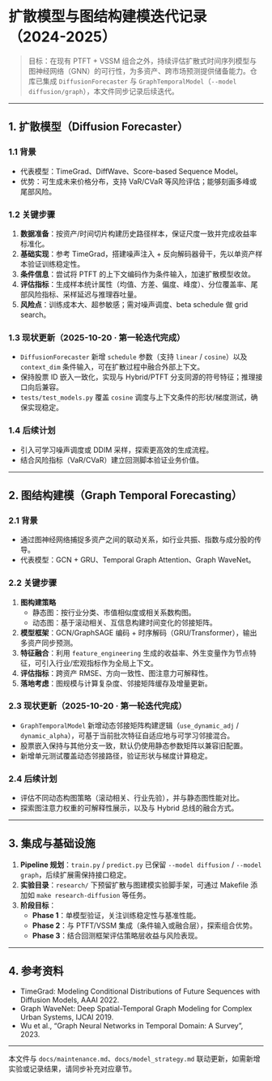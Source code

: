 # 扩散模型与图结构建模迭代记录（2024-2025）

> 目标：在现有 PTFT + VSSM 组合之外，持续评估扩散式时间序列模型与图神经网络（GNN）的可行性，为多资产、跨市场预测提供储备能力。仓库已集成 `DiffusionForecaster` 与 `GraphTemporalModel`（`--model diffusion/graph`），本文件同步记录后续迭代。

---

## 1. 扩散模型（Diffusion Forecaster）

### 1.1 背景
- 代表模型：TimeGrad、DiffWave、Score-based Sequence Model。
- 优势：可生成未来价格分布，支持 VaR/CVaR 等风险评估；能够刻画多峰或尾部风险。

### 1.2 关键步骤
1. **数据准备**：按资产/时间切片构建历史路径样本，保证尺度一致并完成收益率标准化。
2. **基础实现**：参考 TimeGrad，搭建噪声注入 + 反向解码器骨干，先以单资产样本验证训练稳定性。
3. **条件信息**：尝试将 PTFT 的上下文编码作为条件输入，加速扩散模型收敛。
4. **评估指标**：生成样本统计属性（均值、方差、偏度、峰度）、分位覆盖率、尾部风险指标、采样延迟与推理吞吐量。
5. **风险点**：训练成本大、超参敏感；需对噪声调度、beta schedule 做 grid search。

### 1.3 现状更新（2025-10-20 · 第一轮迭代完成）
- `DiffusionForecaster` 新增 `schedule` 参数（支持 `linear` / `cosine`）以及 `context_dim` 条件输入，可在扩散过程中融合外部上下文。
- 保持股票 ID 嵌入一致化，实现与 Hybrid/PTFT 分支同源的符号特征；推理接口向后兼容。
- `tests/test_models.py` 覆盖 `cosine` 调度与上下文条件的形状/梯度测试，确保实现稳定。

### 1.4 后续计划
- 引入可学习噪声调度或 DDIM 采样，探索更高效的生成流程。
- 结合风险指标（VaR/CVaR）建立回测脚本验证业务价值。

---

## 2. 图结构建模（Graph Temporal Forecasting）

### 2.1 背景
- 通过图神经网络捕捉多资产之间的联动关系，如行业共振、指数与成分股的传导。
- 代表模型：GCN + GRU、Temporal Graph Attention、Graph WaveNet。

### 2.2 关键步骤
1. **图构建策略**  
   - 静态图：按行业分类、市值相似度或相关系数构图。  
   - 动态图：基于滚动相关、互信息构建时间变化的邻接矩阵。
2. **模型框架**：GCN/GraphSAGE 编码 + 时序解码（GRU/Transformer），输出多资产同步预测。
3. **特征融合**：利用 `feature_engineering` 生成的收益率、外生变量作为节点特征，可引入行业/宏观指标作为全局上下文。
4. **评估指标**：跨资产 RMSE、方向一致性、图注意力可解释性。
5. **落地考虑**：图规模与计算复杂度、邻接矩阵缓存及增量更新。

### 2.3 现状更新（2025-10-20 · 第一轮迭代完成）
- `GraphTemporalModel` 新增动态邻接矩阵构建逻辑（`use_dynamic_adj` / `dynamic_alpha`），可基于当前批次特征自适应地与可学习邻接混合。
- 股票嵌入保持与其他分支一致，默认仍使用静态参数矩阵以兼容旧配置。
- 新增单元测试覆盖动态邻接路径，验证形状与梯度计算稳定。

### 2.4 后续计划
- 评估不同动态构图策略（滚动相关、行业先验），并与静态图性能对比。
- 探索图注意力权重的可解释性展示，以及与 Hybrid 总线的融合方式。

---

## 3. 集成与基础设施
1. **Pipeline 规划**：`train.py` / `predict.py` 已保留 `--model diffusion` / `--model graph`，后续扩展需保持接口稳定。
2. **实验目录**：`research/` 下预留扩散与图建模实验脚手架，可通过 Makefile 添加如 `make research-diffusion` 等任务。
3. **阶段目标**：  
   - **Phase 1**：单模型验证，关注训练稳定性与基准性能。  
   - **Phase 2**：与 PTFT/VSSM 集成（条件输入或融合层），探索组合优势。  
   - **Phase 3**：结合回测框架评估策略层收益与风险表现。

---

## 4. 参考资料
- TimeGrad: Modeling Conditional Distributions of Future Sequences with Diffusion Models, AAAI 2022.
- Graph WaveNet: Deep Spatial-Temporal Graph Modeling for Complex Urban Systems, IJCAI 2019.
- Wu et al., “Graph Neural Networks in Temporal Domain: A Survey”, 2023.

---
本文件与 `docs/maintenance.md`、`docs/model_strategy.md` 联动更新，如需新增实验或记录结果，请同步补充对应章节。
